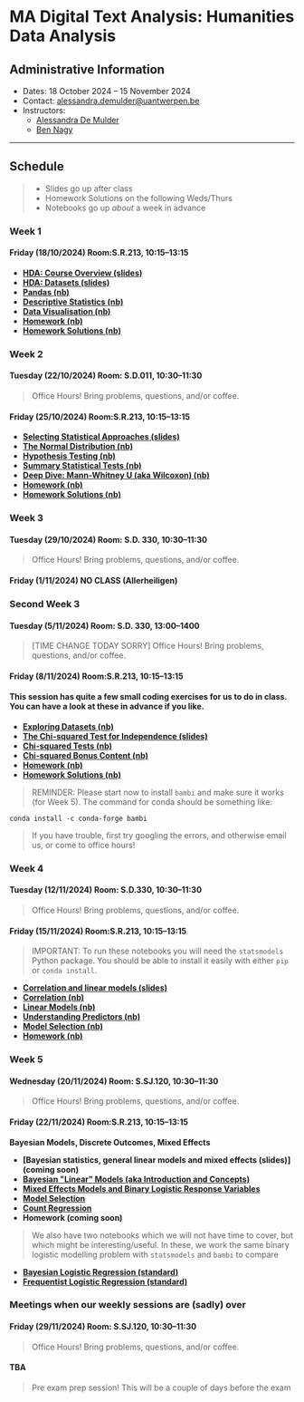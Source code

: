 # MA Digital Text Analysis: Humanities Data Analysis 

## Administrative Information
- Dates: 18 October 2024 – 15 November 2024
- Contact: [alessandra.demulder@uantwerpen.be](mailto:alessandra.demulder@uantwerpen.be)
- Instructors:
	- [Alessandra De Mulder](mailto:alessandra.demulder@uantwerpen.be)
	- [Ben Nagy](mailto:benjamin.nagy@uantwerpen.be)


**************************************************************************
## Schedule

>- Slides go up after class
>- Homework Solutions on the following Weds/Thurs
>- Notebooks go up *about* a week in advance

###  Week 1
#### Friday (18/10/2024) Room:S.R.213, 10:15–13:15

- **[HDA: Course Overview (slides)](https://github.com/bnagy/UAntwerpHDA24/blob/DTA_Bootcamp_2021_students/slides/session-1/1-1-course_intro.pdf )** 
- **[HDA: Datasets (slides)](https://github.com/bnagy/UAntwerpHDA24/blob/DTA_Bootcamp_2021_students/slides/session-1/1-2-datasets.pdf)** 
- **[Pandas (nb)](https://github.com/bnagy/UAntwerpHDA24/blob/DTA_Bootcamp_2021_students/notebooks/session-1/1-3-pandas.ipynb)** 
- **[Descriptive Statistics (nb)](https://github.com/bnagy/UAntwerpHDA24/blob/DTA_Bootcamp_2021_students/notebooks/session-1/1-4-descriptive.ipynb)** 
- **[Data Visualisation (nb)](https://github.com/bnagy/UAntwerpHDA24/blob/DTA_Bootcamp_2021_students/notebooks/session-1/1-5-visualization.ipynb)**
- **[Homework (nb)](https://github.com/bnagy/UAntwerpHDA24/blob/DTA_Bootcamp_2021_students/notebooks/session-1/1-6-homework.ipynb)**
- **[Homework Solutions (nb)](https://github.com/bnagy/UAntwerpHDA24/blob/DTA_Bootcamp_2021_students/notebooks/session-1/1-6-homework-solutions.ipynb)**

###  Week 2
#### Tuesday (22/10/2024) Room: S.D.011, 10:30–11:30
> Office Hours! Bring problems, questions, and/or coffee.

#### Friday (25/10/2024) Room:S.R.213, 10:15–13:15

- **[Selecting Statistical Approaches (slides)](slides/session-2/2-1-stat_appr.pdf)** 
- **[The Normal Distribution (nb)](https://github.com/bnagy/UAntwerpHDA24/blob/DTA_Bootcamp_2021_students/notebooks/session-2/2-1-normal-py.ipynb)** 
- **[Hypothesis Testing (nb)](https://github.com/bnagy/UAntwerpHDA24/blob/DTA_Bootcamp_2021_students/notebooks/session-2/2-2-hypothesis-py.ipynb)** 
- **[Summary Statistical Tests (nb)](https://github.com/bnagy/UAntwerpHDA24/blob/DTA_Bootcamp_2021_students/notebooks/session-2/2-3-tests-py.ipynb)** 
- **[Deep Dive: Mann-Whitney U (aka Wilcoxon) (nb)](https://github.com/bnagy/UAntwerpHDA24/blob/DTA_Bootcamp_2021_students/notebooks/session-2/2-4-wilcoxon-py.ipynb)** 
- **[Homework (nb)](https://github.com/bnagy/UAntwerpHDA24/blob/DTA_Bootcamp_2021_students/notebooks/session-2/2-5-homework.ipynb)**
- **[Homework Solutions (nb)](https://github.com/bnagy/UAntwerpHDA24/blob/DTA_Bootcamp_2021_students/notebooks/session-2/2-5-homework_solutions.ipynb)**

###  Week 3
#### Tuesday (29/10/2024) Room: S.D. 330, 10:30–11:30
> Office Hours! Bring problems, questions, and/or coffee.

#### Friday (1/11/2024) NO CLASS (Allerheiligen)

###  Second Week 3

#### Tuesday (5/11/2024) Room: S.D. 330, 13:00–1400
> [TIME CHANGE TODAY SORRY] Office Hours! Bring problems, questions, and/or coffee.

#### Friday (8/11/2024) Room:S.R.213, 10:15–13:15

#### This session has quite a few small coding exercises for us to do in class. You can have a look at these in advance if you like.

- **[Exploring Datasets (nb)](https://github.com/bnagy/UAntwerpHDA24/blob/DTA_Bootcamp_2021_students/notebooks/session-3/3-1-exploration.ipynb)** 
- **[The Chi-squared Test for Independence (slides)](slides/session-3/3-2-chi-squared.pdf)** 
- **[Chi-squared Tests (nb)](https://github.com/bnagy/UAntwerpHDA24/blob/DTA_Bootcamp_2021_students/notebooks/session-3/3-3-chisquare-code.ipynb)** 
- **[Chi-squared Bonus Content (nb)](https://github.com/bnagy/UAntwerpHDA24/blob/DTA_Bootcamp_2021_students/notebooks/session-3/3-4-chisquared-extra.ipynb)** 
- **[Homework (nb)](https://github.com/bnagy/UAntwerpHDA24/blob/DTA_Bootcamp_2021_students/notebooks/session-3/3-5-homework.ipynb)**
- **[Homework Solutions (nb)](https://github.com/bnagy/UAntwerpHDA24/blob/DTA_Bootcamp_2021_students/notebooks/session-3/3-5-homework_solutions.ipynb)**

> REMINDER: Please start now to install `bambi` and make sure it works (for Week 5). The command for conda should be something like: 

`conda install -c conda-forge bambi`

> If you have trouble, first try googling the errors, and otherwise email us, or come to office hours!

###  Week 4
#### Tuesday (12/11/2024) Room: S.D.330, 10:30–11:30
> Office Hours! Bring problems, questions, and/or coffee.

#### Friday (15/11/2024) Room:S.R.213, 10:15–13:15

> IMPORTANT: To run these notebooks you will need the `statsmodels` Python package. You should be able to install it easily with either `pip` or `conda install`.

- **[Correlation and linear models (slides)](slides/session-4/4-0-stat_appr.pdf)**
- **[Correlation (nb)](https://github.com/bnagy/UAntwerpHDA24/blob/DTA_Bootcamp_2021_students/notebooks/session-4/4-1-correlations.ipynb)** 
- **[Linear Models (nb)](https://github.com/bnagy/UAntwerpHDA24/blob/DTA_Bootcamp_2021_students/notebooks/session-4/4-2-linear.ipynb)** 
- **[Understanding Predictors (nb)](https://github.com/bnagy/UAntwerpHDA24/blob/DTA_Bootcamp_2021_students/notebooks/session-4/4-3-predictors.ipynb)** 
- **[Model Selection (nb)](https://github.com/bnagy/UAntwerpHDA24/blob/DTA_Bootcamp_2021_students/notebooks/session-4/4-4-selection.ipynb)** 
- **[Homework (nb)](https://github.com/bnagy/UAntwerpHDA24/blob/DTA_Bootcamp_2021_students/notebooks/session-4/4-5-homework.ipynb)**

###  Week 5
#### Wednesday (20/11/2024) Room: S.SJ.120, 10:30–11:30
> Office Hours! Bring problems, questions, and/or coffee.

#### Friday (22/11/2024) Room:S.R.213, 10:15–13:15

**Bayesian Models, Discrete Outcomes, Mixed Effects**

- **[Bayesian statistics, general linear models and mixed effects (slides)] (coming soon)** 
- **[Bayesian "Linear" Models (aka Introduction and Concepts)](https://github.com/bnagy/UAntwerpHDA24/blob/DTA_Bootcamp_2021_students/notebooks/session-5/5-1-bayesian_linear_regression.ipynb)**
- **[Mixed Effects Models and Binary Logistic Response Variables](https://github.com/bnagy/UAntwerpHDA24/blob/DTA_Bootcamp_2021_students/notebooks/session-5/5-2-bayesian_mixed_effects.ipynb)**
- **[Model Selection](https://github.com/bnagy/UAntwerpHDA24/blob/DTA_Bootcamp_2021_students/notebooks/session-5/5-3-bayesian_model_selection.ipynb)**
- **[Count Regression](https://github.com/bnagy/UAntwerpHDA24/blob/DTA_Bootcamp_2021_students/notebooks/session-5/5-4-bayesian_count_regression.ipynb)**
- **Homework (coming soon)**

> We also have two notebooks which we will not have time to cover, but which might be interesting/useful. In these, we work the same binary logistic modelling problem with `statsmodels` and `bambi` to compare

- **[Bayesian Logistic Regression (standard)](https://github.com/bnagy/UAntwerpHDA24/blob/DTA_Bootcamp_2021_students/notebooks/session-5/extra_logistic_bayesian.ipynb)**
- **[Frequentist Logistic Regression (standard)](https://github.com/bnagy/UAntwerpHDA24/blob/DTA_Bootcamp_2021_students/notebooks/session-5/extra_logistic_frequentist.ipynb)**

###  Meetings when our weekly sessions are (sadly) over
#### Friday (29/11/2024) Room: S.SJ.120, 10:30–11:30
> Office Hours! Bring problems, questions, and/or coffee.

#### TBA
> Pre exam prep session! This will be a couple of days before the exam